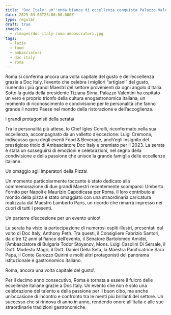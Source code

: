 ```yaml
---
title: 'Doc Italy: un''onda bianca di eccellenza conquista Palazzo Valentini a Roma'
date: 2025-03-03T23:00:00.000Z
type: regular
draft: true
images:
  - /images/doc-italy-roma-ambasciatori.jpg
tags:
  - lazio
  - food
  - ambasciatori
  - doc italy
  - roma
---
```


Roma si conferma ancora una volta capitale del gusto e dell’eccellenza grazie a Doc Italy, l’evento che celebra i migliori “artigiani” del gusto, riunendo i più grandi Maestri del settore provenienti da ogni angolo d’Italia. Sotto la guida della presidente Tiziana Sirna, Palazzo Valentini ha ospitato un vero e proprio trionfo della cultura enogastronomica italiana, un momento di riconoscimento e condivisione per le personalità che fanno grande il nostro Paese nel mondo della ristorazione e dell’accoglienza.

I grandi protagonisti della serata\

Tra le personalità più attese, lo Chef Igles Corelli, riconfermato nella sua eccellenza, accompagnato da un valletto d’eccezione: Luigi Cremona, indiscusso guru degli eventi Food & Beverage, anch’egli insignito del prestigioso titolo di Ambasciatore Doc Italy e premiato per il 2023. La serata è stata un susseguirsi di emozioni e celebrazioni, nel segno della condivisione e della passione che unisce la grande famiglia delle eccellenze italiane.

Un omaggio agli Imperatori della Pizza\

Un momento particolarmente toccante è stato dedicato alla commemorazione di due grandi Maestri recentemente scomparsi: Umberto Fornito per Napoli e Maurizio Capodicasa per Roma. Il loro contributo al mondo della pizza è stato omaggiato con una straordinaria caricatura realizzata dal Maestro Lamberto Paris, un ricordo che rimarrà impresso nei cuori di tutti i presenti.

Un parterre d’eccezione per un evento unico\

La serata ha visto la partecipazione di numerosi ospiti illustri, presentati dal volto di Doc Italy, Anthony Peth. Tra questi, il Consigliere Fabrizio Santori, da oltre 12 anni al fianco dell’evento, il Senatore Bartolomeo Amidei, l’Ambasciatore di Bulgaria Todor Stoyanov, Mons. Luigi Casolini Di Sersale, il Dott. Modesto Magri, il Dott. Daniel Della Seta, la Maestra Panificatrice Sara Papa, il Conte Garozzo Quirini e molti altri protagonisti del panorama istituzionale e gastronomico italiano.

Roma, ancora una volta capitale del gusto\

Per il decimo anno consecutivo, Roma è tornata a essere il fulcro delle eccellenze italiane grazie a Doc Italy. Un evento che non è solo una celebrazione del talento e della passione per il buon cibo, ma anche un’occasione di incontro e confronto tra le menti più brillanti del settore. Un successo che si rinnova di anno in anno, rendendo onore all’Italia e alle sue straordinarie tradizioni gastronomiche.
